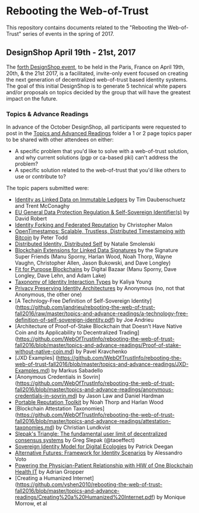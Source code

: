 # Rebooting the Web-of-Trust

This repository contains documents related to the "Rebooting the Web-of-Trust" series of events in the spring of 2017.

## DesignShop April 19th - 21st, 2017

The [forth DesignShop event](https://www.meetup.com/Rebooting-the-Web-of-Trust-RWoT-Europe/events/235396181/), to be held in the Paris, France on April 19th, 20th, & the 21st 2017, is a facilitated, invite-only event focused on creating the next generation of decentralized web-of-trust based identity systems. The goal of this initial DesignShop is to generate 5 technical white papers and/or proposals on topics decided by the group that will have the greatest impact on the future.

### Topics & Advance Readings

In advance of the October DesignShop, all participants were requested to post in the [Topics and Advanced Readings](topics-and-advance-readings) folder a 1 or 2 page topics paper to be shared with other attendees on either:
* A specific problem that you'd like to solve with a web-of-trust solution, and why current solutions (pgp or ca-based pki) can't address the problem?
*  A specific solution related to the web-of-trust that you'd like others to use or contribute to?

The topic papers submitted were:

* [Identity as Linked Data on Immutable Ledgers](https://github.com/WebOfTrustInfo/rebooting-the-web-of-trust-fall2016/blob/master/topics-and-advance-readings/identity-as-linked-data-on-immutable-ledgers.md) by Tim Daubenschuetz and Trent McConaghy 
* [EU General Data Protection Regulation & Self-Sovereign Identifier(s)](https://github.com/WebOfTrustInfo/rebooting-the-web-of-trust-fall2016/blob/master/topics-and-advance-readings/EU%20General%20Data%20Protection%20Regulation%20%26%20Self-Sovereign%20Identifier(s)) by David Robert
* [Identity Forking and Federated Reputation](https://github.com/WebOfTrustInfo/rebooting-the-web-of-trust-fall2016/blob/master/topics-and-advance-readings/identity-forking-and-federated-reputation.md) by Christopher Malon
* [OpenTimestamps: Scalable, Trustless, Distributed Timestamping with Bitcoin](https://github.com/WebOfTrustInfo/rebooting-the-web-of-trust-fall2016/blob/master/topics-and-advance-readings/opentimestamps.md) by Peter Todd
* [Distributed Identity, Distributed Self](https://github.com/WebOfTrustInfo/rebooting-the-web-of-trust-fall2016/blob/master/topics-and-advance-readings/DistributedIdentityDistributedSelf.md) by Natalie Smolenski
* [Blockchain Extensions for Linked Data Signatures](https://github.com/WebOfTrustInfo/rebooting-the-web-of-trust-fall2016/blob/master/topics-and-advance-readings/blockchain-extensions-for-linked-data-signatures.md) by the Signature Super Friends (Manu Sporny, Harlan Wood, Noah Thorp, Wayne Vaughn, Christopher Allen, Jason Bukowski, and Dave Longley)
* [Fit for Purpose Blockchains](https://github.com/WebOfTrustInfo/rebooting-the-web-of-trust-fall2016/blob/master/topics-and-advance-readings/fit-for-purpose-blockchains.md) by Digital Bazaar (Manu Sporny, Dave Longley, Dave Lehn, and Adam Lake)
* [Taxonomy of Identity Interaction Types](https://github.com/Identitywoman/Writing/blob/master/Taxonomy-of-Identity-Interaction-Types.md) by Kaliya Young
* [Privacy Preserving Identity Architectures](https://github.com/WebOfTrustInfo/rebooting-the-web-of-trust-fall2016/blob/master/topics-and-advance-readings/privacy-preserving-identity-architectures.md) by Anonymous (no, not that Anonymous, the other one)
* [A Technlogy-Free Definition of Self-Sovereign Identity] (https://github.com/jandrieu/rebooting-the-web-of-trust-fall2016/raw/master/topics-and-advance-readings/a-technology-free-definition-of-self-sovereign-identity.pdf) by Joe Andrieu
* [Architecture of Proof-of-Stake Blockchain that Doesn’t Have Native Coin and its Applicability to Decentralized Trading] (https://github.com/WebOfTrustInfo/rebooting-the-web-of-trust-fall2016/blob/master/topics-and-advance-readings/Proof-of-stake-without-native-coin.md) by Pavel Kravchenko
* [JXD Examples] (https://github.com/WebOfTrustInfo/rebooting-the-web-of-trust-fall2016/blob/master/topics-and-advance-readings/JXD-Examples.md) by Markus Sabadello
* [Anonymous Credentials in Sovrin] (https://github.com/WebOfTrustInfo/rebooting-the-web-of-trust-fall2016/blob/master/topics-and-advance-readings/anonymous-credentials-in-sovrin.md) by Jason Law and Daniel Hardman
* [Portable Reputation Toolkit](/topics-and-advance-readings/portable-reputation-toolkit.md) by Noah Thorp and Harlan Wood
* [Blockchain Attestation Taxonomies] (https://github.com/WebOfTrustInfo/rebooting-the-web-of-trust-fall2016/blob/master/topics-and-advance-readings/attestation-taxonomies.md) by Christian Lundkvist
* [Slepak's Triangle: The fundamental user limit of decentralized consensus systems](topics-and-advance-readings/Slepaks-Triangle.pdf) by Greg Slepak (@taoeffect)
* [Sovereign Identity Model for Digital Ecologies](topics-and-advance-readings/Sovereign-Identity-Model-for-Digital-Ecologies.md) by Patrick Deegan
* [Alternative Futures: Framework for Identity Scenarios](topics-and-advance-readings/alternative-futures-frameworks.md) by Alessandro Voto
* [Powering the Physician-Patient Relationship with HIW of One Blockchain Health IT](physician-patient-relationship.pdf) by Adrian Gropper
* [Creating a Humanized Internet] (https://github.com/vshen2010/rebooting-the-web-of-trust-fall2016/blob/master/topics-and-advance-readings/Creating%20a%20Humanized%20Internet.pdf) by Monique Morrow, et al
